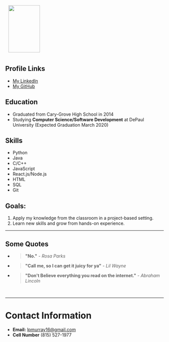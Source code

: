 
<img src="http://studentweb.cdm.depaul.edu/~lmurra15/it130/asg2/selfie.jpg" style="padding: 10px; width: 100px; height: 150px">

## Profile Links
- [My LinkedIn](http://www.linkedin.com/in/log-mur16)
- [My GitHub](http://www.github.com/lpmurray16)

## Education
- Graduated from Cary-Grove High School in 2014
- Studying **Computer Science/Software Development** at DePaul University (Expected Graduation March 2020)

## Skills
- Python
- Java
- C/C++
- JavaScript
- React.js/Node.js
- HTML
- SQL
- Git

## Goals:
1. Apply my knowledge from the classroom in a project-based setting.
2. Learn new skills and grow from hands-on experience.

<hr>

## Some Quotes
- > **"No."**  - *Rosa Parks*
- > **"Call me, so I can get it juicy for ya"** - *Lil Wayne*
- > **"Don't Believe everything you read on the internet."** - *Abraham Lincoln*


<br>
<hr>


# Contact  Information
- **Email:** lpmurray16@gmail.com
- **Cell Number** (815) 527-1977



